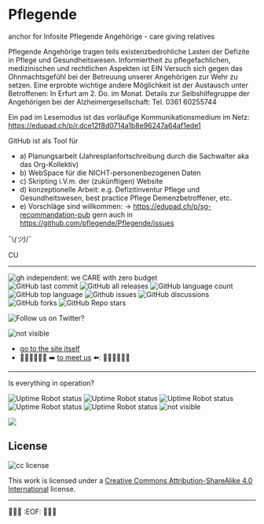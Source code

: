 # Pflegende
anchor for Infosite
Pflegende Angehörige - care giving relatives

Pflegende Angehörige tragen teils existenzbedrohliche Lasten der Defizite in Pflege und Gesundheitswesen. Informiertheit zu pflegefachlichen, medizinischen und rechtlichen Aspekten ist EIN Versuch sich gegen das Ohnmachtsgefühl bei der Betreuung unserer Angehörigen zur Wehr zu setzen. Eine erprobte wichtige andere Möglichkeit ist der Austausch unter Betroffenen: In Erfurt am 2. Do. im Monat. Details zur Selbshilfegruppe der Angehörigen bei der Alzheimergesellschaft: Tel. 0361 60255744

Ein pad im Lesemodus ist das vorläufige Kommunikationsmedium im Netz: https://edupad.ch/p/r.dce12f8d0714a1b8e96247a64af1ede1

GitHub ist als Tool für 
- a) Planungsarbeit (Jahresplanfortschreibung durch die Sachwalter aka das Org-Kollektiv) 
- b) WebSpace für die NICHT-personenbezogenen Daten 
- c) Skripting i.V.m. der (zukünftigen) Website 
- d) konzeptionelle Arbeit: e.g. Defizitinventur Pflege und Gesundheitswesen, best practice Pflege Demenzbetroffener, etc. 
- e) Vorschläge sind willkommen: -> https://edupad.ch/p/sg-recommandation-pub  gern auch in https://github.com/pflegende/Pflegende/issues

¯\\_(ツ)_/¯

CU

---

![gh independent: we CARE with zero budget](https://img.shields.io/static/v1?label=weCARE&message=with_zero_budget&color=lightgrey)<br>
![GitHub last commit](https://img.shields.io/github/last-commit/pflegende/pflegende?color=grey)
![GitHub all releases](https://img.shields.io/github/downloads/pflegende/pflegende/total)
![GitHub language count](https://img.shields.io/github/languages/count/pflegende/pflegende)
![GitHub top language](https://img.shields.io/github/languages/top/pflegende/pflegende?color=yellow)
![Github issues](https://img.shields.io/github/issues/pflegende/pflegende)
![GitHub discussions](https://img.shields.io/github/discussions/pflegende/pflegende?color=yellow)
![GitHub forks](https://img.shields.io/github/forks/pflegende/pflegende?style=social)
![GitHub Repo stars](https://img.shields.io/github/stars/pflegende/pflegende?style=social)


![Follow us on Twitter?](https://img.shields.io/twitter/follow/pflegedissens?label=Follow&amp;style=social)

![_not visible_](https://img.shields.io/website?down_color=red&down_message=sorry_down_call_us&label=Website%20Pflegende%20&up_color=green&up_message=up&url=https%3A%2F%2Fdemenzpflaster.joomla.com)  
* [go to the site itself](https://demenzpflaster.joomla.com)  
* 🧑‍🦽👨‍🦳👩‍🦳 ➡️ [to meet us](https://linktr.ee/pflegende) ⬅️: 🧑‍🦽👨‍🦳👩‍🦳 

---
Is everything in operation?

![Uptime Robot status](https://img.shields.io/uptimerobot/status/m790129794-6d88280073c87ef883c7bd36?label=DP_WP)
![Uptime Robot status](https://img.shields.io/uptimerobot/status/m790130194-21af5e9a1aa0d99994111d1e?label=scotch)
![Uptime Robot status](https://img.shields.io/uptimerobot/status/m790130241-dc96a8abd23bf4f3b4ea8d51?label=ether)
![Uptime Robot status](https://img.shields.io/uptimerobot/status/m790130295-6aafb2b5815657c62fb1af37?label=bmk)
![Uptime Robot status](https://img.shields.io/uptimerobot/status/m790130965-192d351d97c75b777fe68ebd?label=alparis)
![_not visible_](https://img.shields.io/website?down_color=red&down_message=sorry_down_call_us&label=Website%20Pflegende%20&up_color=green&up_message=up&url=https%3A%2F%2Fdemenzpflaster.joomla.com)  

![](https://komarev.com/ghpvc/?username=pflegende)

## License

![cc license](http://i.creativecommons.org/l/by-sa/4.0/88x31.png)

This work is licensed under a [Creative Commons Attribution-ShareAlike 4.0 International](http://creativecommons.org/licenses/by-sa/4.0/) license.

---
🚧🚧🚧 :EOF: 🚧🚧🚧
